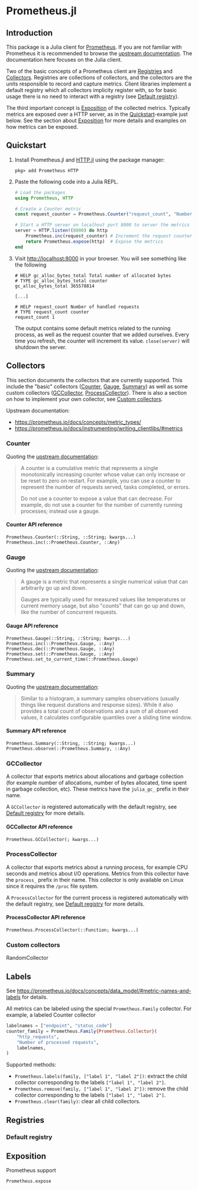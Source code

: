 # Prometheus.jl

## Introduction

This package is a Julia client for [Prometheus](https://prometheus.io/). If you are not
familiar with Prometheus it is recommended to browse the [upstream
documentation](https://prometheus.io/docs/introduction/overview/). The documentation here
focuses on the Julia client.

Two of the basic concepts of a Prometheus client are [Registries](@ref) and
[Collectors](@ref). Registries are collections of collectors, and the collectors are the
units responsible to record and capture metrics. Client libraries implement a default
registry which all collectors implicity register with, so for basic usage there is no need
to interact with a registry (see [Default registry](@ref)).

The third important concept is [Exposition](@ref) of the collected metrics. Typically
metrics are exposed over a HTTP server, as in the [Quickstart](@ref)-example just below. See
the section about [Exposition](@ref) for more details and examples on how metrics can be
exposed.

## Quickstart

1. Install Prometheus.jl and [HTTP.jl](https://github.com/JuliaWeb/HTTP.jl)
   using the package manager:
   ```
   pkg> add Prometheus HTTP
   ```

2. Paste the following code into a Julia REPL.
   ```julia
   # Load the packages
   using Prometheus, HTTP

   # Create a Counter metric
   const request_counter = Prometheus.Counter("request_count", "Number of handled requests")

   # Start a HTTP server on localhost port 8000 to server the metrics
   server = HTTP.listen!(8000) do http
       Prometheus.inc(request_counter) # Increment the request counter
       return Prometheus.expose(http)  # Expose the metrics
   end
   ```

3. Visit <http://localhost:8000> in your browser. You will see something like the following
   ```
   # HELP gc_alloc_bytes_total Total number of allocated bytes
   # TYPE gc_alloc_bytes_total counter
   gc_alloc_bytes_total 365578814

   [...]

   # HELP request_count Number of handled requests
   # TYPE request_count counter
   request_count 1
   ```
   The output contains some default metrics related to the running process, as well as the
   request counter that we added ourselves. Every time you refresh, the counter will
   increment its value. `close(server)` will shutdown the server.


## Collectors

This section documents the collectors that are currently supported. This include the "basic"
collectors ([Counter](@ref), [Gauge](@ref), [Summary](@ref)) as well as some custom
collectors ([GCCollector](@ref), [ProcessCollector](@ref)). There is also a section on how
to implement your own collector, see [Custom collectors](@ref).

Upstream documentation:
 - <https://prometheus.io/docs/concepts/metric_types/>
 - <https://prometheus.io/docs/instrumenting/writing_clientlibs/#metrics>


### Counter

Quoting the [upstream
documentation](https://prometheus.io/docs/concepts/metric_types/#counter):
> A counter is a cumulative metric that represents a single monotonically increasing counter
> whose value can only increase or be reset to zero on restart. For example, you can use a
> counter to represent the number of requests served, tasks completed, or errors.
>
> Do not use a counter to expose a value that can decrease. For example, do not use a
> counter for the number of currently running processes; instead use a gauge.


#### Counter API reference

```@docs
Prometheus.Counter(::String, ::String; kwargs...)
Prometheus.inc(::Prometheus.Counter, ::Any)
```

### Gauge

Quoting the [upstream
documentation](https://prometheus.io/docs/concepts/metric_types/#gauge):
> A gauge is a metric that represents a single numerical value that can arbitrarily go up
> and down.
>
> Gauges are typically used for measured values like temperatures or current memory usage,
> but also "counts" that can go up and down, like the number of concurrent requests.

#### Gauge API reference

```@docs
Prometheus.Gauge(::String, ::String; kwargs...)
Prometheus.inc(::Prometheus.Gauge, ::Any)
Prometheus.dec(::Prometheus.Gauge, ::Any)
Prometheus.set(::Prometheus.Gauge, ::Any)
Prometheus.set_to_current_time(::Prometheus.Gauge)
```

### Summary

Quoting the [upstream
documentation](https://prometheus.io/docs/concepts/metric_types/#summary):
> Similar to a histogram, a summary samples observations (usually things like request
> durations and response sizes). While it also provides a total count of observations and a
> sum of all observed values, it calculates configurable quantiles over a sliding time
> window.

#### Summary API reference

```@docs
Prometheus.Summary(::String, ::String; kwargs...)
Prometheus.observe(::Prometheus.Summary, ::Any)
```

### GCCollector

A collector that exports metrics about allocations and garbage collection (for example
number of allocations, number of bytes allocated, time spent in garbage collection, etc).
These metrics have the `julia_gc_` prefix in their name.

A `GCCollector` is registered automatically with the default registry, see
[Default registry](@ref) for more details.

#### GCCollector API reference

```@docs
Prometheus.GCCollector(; kwargs...)
```

### ProcessCollector

A collector that exports metrics about a running process, for example CPU seconds and
metrics about I/O operations. Metrics from this collector have the `process_` prefix in
their name. This collector is only available on Linux since it requires the `/proc` file
system.

A `ProcessCollector` for the current process is registered automatically with the
default registry, see [Default registry](@ref) for more details.

#### ProcessCollector API reference

```@docs
Prometheus.ProcessCollector(::Function; kwargs...)
```

### Custom collectors

RandomCollector


## Labels

See <https://prometheus.io/docs/concepts/data_model/#metric-names-and-labels> for details.

All metrics can be labeled using the special `Prometheus.Family` collector. For example, a
labeled Counter collector
```julia
labelnames = ["endpoint", "status_code"]
counter_family = Prometheus.Family{Prometheus.Collector}(
    "http_requests",
    "Number of processed requests",
    labelnames,
)
```

Supported methods:
 - `Prometheus.labels(family, ["label 1", "label 2"])`: extract the child collector
   corresponding to the labels `["label 1", "label 2"]`.
 - `Prometheus.remove(family, ["label 1", "label 2"])`: remove the child collector
   corresponding to the labels `["label 1", "label 2"]`.
 - `Prometheus.clear(family)`: clear all child collectors.

## Registries


### Default registry


## Exposition

Prometheus support

```@docs
Prometheus.expose
```
